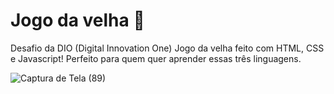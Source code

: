 # Jogo da velha 👵
Desafio da DIO (Digital Innovation One) 
Jogo da velha feito com HTML, CSS e Javascript! 
Perfeito para quem quer aprender essas três linguagens.

![Captura de Tela (89)](https://user-images.githubusercontent.com/100971089/168454349-f45f6e8b-c17b-4269-9795-2815c08bc03f.png)
